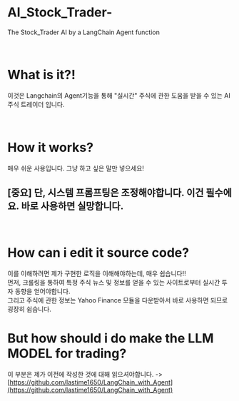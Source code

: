 # AI_Stock_Trader-
The Stock_Trader AI by a LangChain Agent function

<br>

# What is it?!
이것은 Langchain의 Agent기능을 통해 "실시간" 주식에 관한 도움을 받을 수 있는 AI 주식 트레이더 입니다.

<br>

# How it works? 
매우 쉬운 사용입니다. 그냥 하고 싶은 말만 넣으세요! <br>
## [중요] 단, 시스템 프롬프팅은 조정해야합니다. 이건 필수에요. 바로 사용하면 실망합니다.

<br>

# How can i edit it source code?
이를 이해하려면 제가 구현한 로직을 이해해야하는데, 매우 쉽습니다!!<br>
먼저, 크롤링을 통하여 특정 주식 뉴스 및 정보를 얻을 수 있는 사이트로부터 실시간 투자 동향을 얻어야합니다. <br>
그리고 주식에 관한 정보는 Yahoo Finance 모듈을 다운받아서 바로 사용하면 되므로 굉장히 쉽습니다. <br>

# But how should i do make the LLM MODEL for trading? 
이 부분은 제가 이전에 작성한 것에 대해 읽으셔야합니다. -> [https://github.com/lastime1650/LangChain_with_Agent](https://github.com/lastime1650/LangChain_with_Agent)
